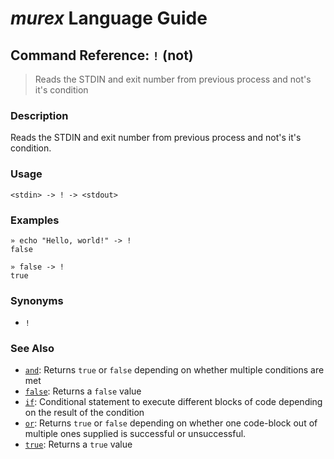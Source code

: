 # _murex_ Language Guide

## Command Reference: `!` (not)

> Reads the STDIN and exit number from previous process and not's it's condition

### Description

Reads the STDIN and exit number from previous process and not's it's condition.

### Usage

    <stdin> -> ! -> <stdout>

### Examples

    » echo "Hello, world!" -> !
    false
    
    » false -> !
    true

### Synonyms

* `!`


### See Also

* [`and`](../commands/and.md):
  Returns `true` or `false` depending on whether multiple conditions are met
* [`false`](../commands/false.md):
  Returns a `false` value
* [`if`](../commands/if.md):
  Conditional statement to execute different blocks of code depending on the result of the condition
* [`or`](../commands/or.md):
  Returns `true` or `false` depending on whether one code-block out of multiple ones supplied is successful or unsuccessful.
* [`true`](../commands/true.md):
  Returns a `true` value